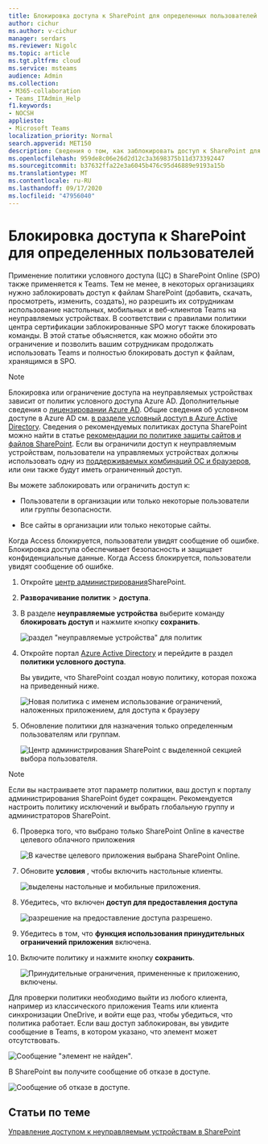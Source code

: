 ```yaml
---
title: Блокировка доступа к SharePoint для определенных пользователей
author: cichur
ms.author: v-cichur
manager: serdars
ms.reviewer: Nigolc
ms.topic: article
ms.tgt.pltfrm: cloud
ms.service: msteams
audience: Admin
ms.collection:
- M365-collaboration
- Teams_ITAdmin_Help
f1.keywords:
- NOCSH
appliesto:
- Microsoft Teams
localization_priority: Normal
search.appverid: MET150
description: Сведения о том, как заблокировать доступ к SharePoint для определенных пользователей
ms.openlocfilehash: 959de8c06e26d2d12c3a3698375b11d373392447
ms.sourcegitcommit: b37632ffa22e3a6045b476c95d46889e9193a15b
ms.translationtype: MT
ms.contentlocale: ru-RU
ms.lasthandoff: 09/17/2020
ms.locfileid: "47956040"
---
```

# <a name="block-access-to-sharepoint-for-specific-users"></a>Блокировка доступа к SharePoint для определенных пользователей

Применение политики условного доступа (ЦС) в SharePoint Online (SPO) также применяется к Teams. Тем не менее, в некоторых организациях нужно заблокировать доступ к файлам SharePoint (добавить, скачать, просмотреть, изменить, создать), но разрешить их сотрудникам использование настольных, мобильных и веб-клиентов Teams на неуправляемых устройствах. В соответствии с правилами политики центра сертификации заблокированные SPO могут также блокировать команды. В этой статье объясняется, как можно обойти это ограничение и позволить вашим сотрудникам продолжать использовать Teams и полностью блокировать доступ к файлам, хранящимся в SPO.

> [!Note]
> Блокировка или ограничение доступа на неуправляемых устройствах зависит от политик условного доступа Azure AD. Дополнительные сведения о [лицензировании Azure AD](https://azure.microsoft.com/pricing/details/active-directory/). Общие сведения об условном доступе в Azure AD см. [в разделе условный доступ в Azure Active Directory](https://docs.microsoft.com/azure/active-directory/conditional-access/overview). Сведения о рекомендуемых политиках доступа SharePoint можно найти в статье [рекомендации по политике защиты сайтов и файлов SharePoint](https://docs.microsoft.com/microsoft-365/enterprise/sharepoint-file-access-policies). Если вы ограничили доступ к неуправляемым устройствам, пользователи на управляемых устройствах должны использовать одну из [поддерживаемых комбинаций ОС и браузеров](https://docs.microsoft.com/azure/active-directory/conditional-access/technical-reference#client-apps-condition), или они также будут иметь ограниченный доступ.

Вы можете заблокировать или ограничить доступ к:

- Пользователи в организации или только некоторые пользователи или группы безопасности.

- Все сайты в организации или только некоторые сайты.

Когда Access блокируется, пользователи увидят сообщение об ошибке. Блокировка доступа обеспечивает безопасность и защищает конфиденциальные данные. Когда Access блокируется, пользователи увидят сообщение об ошибке.

1. Откройте [центр администрирования](https://admin.microsoft.com/sharepoint?page=accessControl&modern=true)SharePoint.

2. **Разворачивание политик**  >  **доступа**.

3. В разделе **неуправляемые устройства** выберите команду **блокировать доступ** и нажмите кнопку **сохранить**.

   ![раздел "неуправляемые устройства" для политик](media/no-sharepoint-access1.png)

4. Откройте портал [Azure Active Directory](https://portal.azure.com/#blade/Microsoft_AAD_IAM/ConditionalAccessBlade/Policies) и перейдите в раздел **политики условного доступа**.

    Вы увидите, что SharePoint создал новую политику, которая похожа на приведенный ниже.

    ![Новая политика с именем использование ограничений, наложенных приложением, для доступа к браузеру](media/no-sharepoint-access2.png)

5. Обновление политики для назначения только определенным пользователям или группам.

    ![Центр администрирования SharePoint с выделенной секцией выбора пользователя.](media/no-sharepoint-access2b.png)

  > [!Note]
> Если вы настраиваете этот параметр политики, ваш доступ к порталу администрирования SharePoint будет сокращен. Рекомендуется настроить политику исключений и выбрать глобальную группу и администраторов SharePoint.

6. Проверка того, что выбрано только SharePoint Online в качестве целевого облачного приложения

    ![В качестве целевого приложения выбрана SharePoint Online.](media/no-sharepoint-access3.png)

7. Обновите **условия** , чтобы включить настольные клиенты.

    ![выделены настольные и мобильные приложения.](media/no-sharepoint-access4.png)

8. Убедитесь, что включен **доступ для предоставления доступа**

    ![разрешение на предоставление доступа разрешено.](media/no-sharepoint-access5.png)

9. Убедитесь в том, что **функция использования принудительных ограничений приложения** включена.

10. Включите политику и нажмите кнопку **сохранить**.

    ![Принудительные ограничения, примененные к приложению, включены.](media/no-sharepoint-access6.png)

Для проверки политики необходимо выйти из любого клиента, например из классического приложения Teams или клиента синхронизации OneDrive, и войти еще раз, чтобы убедиться, что политика работает. Если ваш доступ заблокирован, вы увидите сообщение в Teams, в котором указано, что элемент может отсутствовать.

 ![Сообщение "элемент не найден".](media/access-denied-sharepoint.png)

В SharePoint вы получите сообщение об отказе в доступе. 

![Сообщение об отказе в доступе.](media/blocked-access-warning.png)

## <a name="related-topics"></a>Статьи по теме

[Управление доступом к неуправляемым устройствам в SharePoint](https://docs.microsoft.com/sharepoint/control-access-from-unmanaged-devices)
